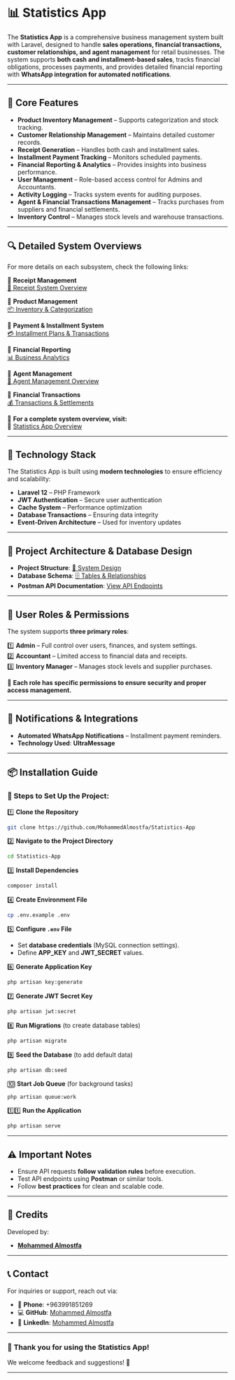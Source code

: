 # 📊 **Statistics App**

The **Statistics App** is a comprehensive business management system built with Laravel, designed to handle **sales operations, financial transactions, customer relationships, and agent management** for retail businesses. The system supports **both cash and installment-based sales**, tracks financial obligations, processes payments, and provides detailed financial reporting with **WhatsApp integration for automated notifications**.

---

## 🔹 **Core Features**

-   **Product Inventory Management** – Supports categorization and stock tracking.
-   **Customer Relationship Management** – Maintains detailed customer records.
-   **Receipt Generation** – Handles both cash and installment sales.
-   **Installment Payment Tracking** – Monitors scheduled payments.
-   **Financial Reporting & Analytics** – Provides insights into business performance.
-   **User Management** – Role-based access control for Admins and Accountants.
-   **Activity Logging** – Tracks system events for auditing purposes.
-   **Agent & Financial Transactions Management** – Tracks purchases from suppliers and financial settlements.
-   **Inventory Control** – Manages stock levels and warehouse transactions.

---

## 🔍 **Detailed System Overviews**

For more details on each subsystem, check the following links:

🔹 **Receipt Management**  
[📜 Receipt System Overview](https://deepwiki.com/MohammedAlmostfa/Statistics-App/2-receipt-management)

🔹 **Product Management**  
[📦 Inventory & Categorization](https://deepwiki.com/MohammedAlmostfa/Statistics-App/3-product-management)

🔹 **Payment & Installment System**  
[💳 Installment Plans & Transactions](https://deepwiki.com/MohammedAlmostfa/Statistics-App/4-payment-and-installment-system)

🔹 **Financial Reporting**  
[📊 Business Analytics](https://deepwiki.com/MohammedAlmostfa/-Statistics-App/6-financial-reporting)

🔹 **Agent Management**  
[📌 Agent Management Overview](https://deepwiki.com/MohammedAlmostfa/Statistics-App/2.4-agent-management)

🔹 **Financial Transactions**  
[💰 Transactions & Settlements](https://deepwiki.com/MohammedAlmostfa/Statistics-App/2.1-financial-transaction-management)

📌 **For a complete system overview, visit:**  
🔗 [Statistics App Overview](https://deepwiki.com/MohammedAlmostfa/Statistics-App/1-overview)

---

## 🚀 **Technology Stack**

The Statistics App is built using **modern technologies** to ensure efficiency and scalability:

-   **Laravel 12** – PHP Framework
-   **JWT Authentication** – Secure user authentication
-   **Cache System** – Performance optimization
-   **Database Transactions** – Ensuring data integrity
-   **Event-Driven Architecture** – Used for inventory updates

---

## 📐 **Project Architecture & Database Design**

-   **Project Structure**: [📁 System Design](https://drive.google.com/file/d/1V8l6mdmPlQwRZu2TiZz44RYAEA7u0LO5/view?usp=sharing)
-   **Database Schema**: [🗄️ Tables & Relationships](https://deepwiki.com/MohammedAlmostfa/Statistics-App/5.2-database-schema-and-migrations)
-   **Postman API Documentation**: [View API Endpoints](https://egmohammed.postman.co/workspace/e.g.mohammed-Workspace~b4e2523d-6246-4fe1-a96f-67892282e04b/collection/37858198-1a8bb936-f78c-4341-a68a-adc3b6ba5a99?action=share&creator=37858198)

---

## 🔐 **User Roles & Permissions**

The system supports **three primary roles**:

1️⃣ **Admin** – Full control over users, finances, and system settings.  
2️⃣ **Accountant** – Limited access to financial data and receipts.  
3️⃣ **Inventory Manager** – Manages stock levels and supplier purchases.

📌 **Each role has specific permissions to ensure security and proper access management.**

---

## 🔔 **Notifications & Integrations**

-   **Automated WhatsApp Notifications** – Installment payment reminders.
-   **Technology Used**: **UltraMessage**

---

## 📦 **Installation Guide**

### **🔹 Steps to Set Up the Project:**

1️⃣ **Clone the Repository**

```sh
git clone https://github.com/MohammedAlmostfa/Statistics-App
```

2️⃣ **Navigate to the Project Directory**

```sh
cd Statistics-App
```

3️⃣ **Install Dependencies**

```sh
composer install
```

4️⃣ **Create Environment File**

```sh
cp .env.example .env
```

5️⃣ **Configure `.env` File**

-   Set **database credentials** (MySQL connection settings).
-   Define **APP_KEY** and **JWT_SECRET** values.

6️⃣ **Generate Application Key**

```sh
php artisan key:generate
```

7️⃣ **Generate JWT Secret Key**

```sh
php artisan jwt:secret
```

8️⃣ **Run Migrations** (to create database tables)

```sh
php artisan migrate
```

9️⃣ **Seed the Database** (to add default data)

```sh
php artisan db:seed
```

🔟 **Start Job Queue** (for background tasks)

```sh
php artisan queue:work
```

1️⃣1️⃣ **Run the Application**

```sh
php artisan serve
```

---

## ⚠️ **Important Notes**

-   Ensure API requests **follow validation rules** before execution.
-   Test API endpoints using **Postman** or similar tools.
-   Follow **best practices** for clean and scalable code.

---

## 👤 **Credits**

Developed by:

-   **[Mohammed Almostfa](https://github.com/MohammedAlmostfa)**

---

## 📞 **Contact**

For inquiries or support, reach out via:

-   📱 **Phone**: +963991851269
-   💻 **GitHub**: [Mohammed Almostfa](https://github.com/MohammedAlmostfa)
-   🔗 **LinkedIn**: [Mohammed Almostfa](https://www.linkedin.com/in/mohammed-almostfa-63b3a7240/)

---

### 🎯 **Thank you for using the Statistics App!**

We welcome feedback and suggestions! 🚀

---
